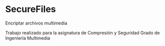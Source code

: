 # SecureFiles
 Encriptar archivos multimedia

 Trabajo realizado para la asignatura de Compresión y Seguridad
 Grado de Ingeniería Multimedia

